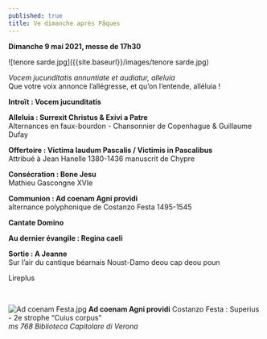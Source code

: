 ```yaml
---
published: true
title: Ve dimanche après Pâques
---
```

 **Dimanche 9 mai 2021, messe de 17h30**  
 
 ![tenore sarde.jpg]({{site.baseurl}}/images/tenore sarde.jpg)

*Vocem jucunditatis annuntiate et audiatur, alleluia*  
Que votre voix annonce l’allégresse, et qu’on l’entende, alléluia !

**Introït : Vocem jucunditatis**

**Alleluia : Surrexit Christus & Exivi a Patre**  
Alternances en faux-bourdon - Chansonnier de Copenhague & Guillaume Dufay

**Offertoire : Victima laudum Pascalis / Victimis in Pascalibus**  
Attribué à Jean Hanelle 1380-1436 manuscrit de Chypre

**Consécration : Bone Jesu**  
Mathieu Gascongne XVIe

**Communion : Ad coenam Agni providi**  
alternance polyphonique de Costanzo Festa 1495-1545

**Cantate Domino**

**Au dernier évangile : Regina caeli**

**Sortie : A Jeanne**  
Sur l’air du cantique béarnais Noust-Damo deou cap deou poun

Lireplus

&nbsp;

![Ad coenam Festa.jpg]({{site.baseurl}}/images/Ad%20coenam%20Festa.jpg)
**Ad coenam Agni providi** Costanzo Festa : Superius - 2e strophe “Cuius corpus”  
*ms 768 Biblioteca Capitolare di Verona*